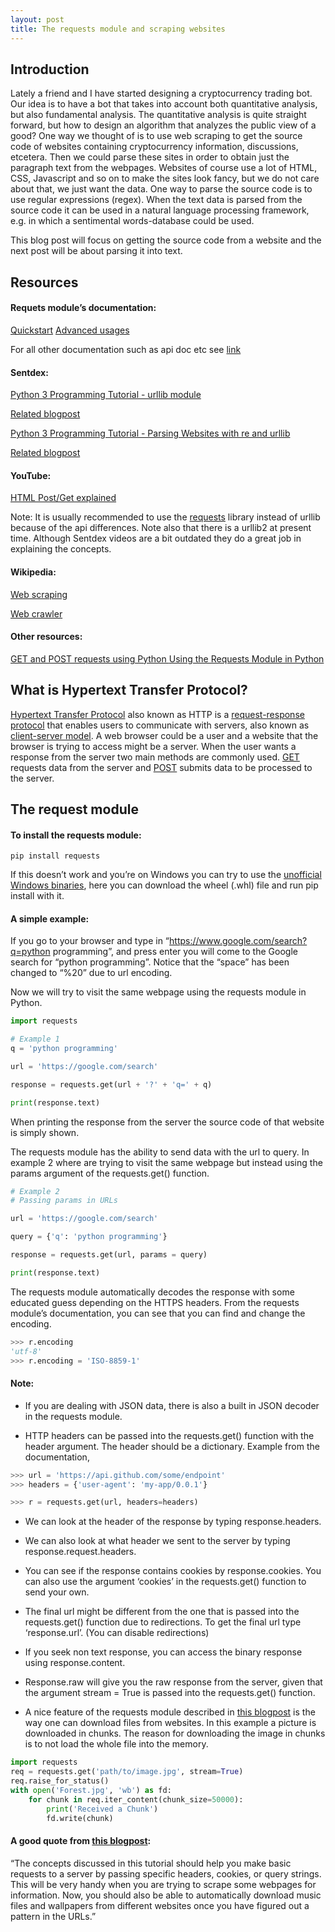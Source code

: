 ```yaml
---
layout: post
title: The requests module and scraping websites
---
```


## Introduction
Lately a friend and I have started designing a cryptocurrency trading bot. Our idea is to have a bot that takes into account both
quantitative analysis, but also fundamental analysis. The quantitative analysis is quite straight forward, but how to design an
algorithm that analyzes the public view of a good? One way we thought of is to use web scraping to get the source code of websites
containing cryptocurrency information, discussions, etcetera. Then we could parse these sites in order to obtain just the paragraph
text from the webpages. Websites of course use a lot of HTML, CSS, Javascript and so on to make the sites look fancy, but we do not
care about that, we just want the data. One way to parse the source code is to use regular expressions (regex). When the text data is
parsed from the source code it can be used in a natural language processing framework, e.g. in which a sentimental words-database could
be used.

This blog post will focus on getting the source code from a website and the next post will be about parsing it into text.

## Resources

#### Requets module’s documentation:
[Quickstart]( http://docs.python-requests.org/en/master/user/quickstart/)
[Advanced usages]( http://docs.python-requests.org/en/master/user/advanced/#advanced)

For all other documentation such as api doc etc see [link]( http://docs.python-requests.org/en/master/s)

#### Sentdex:
[Python 3 Programming Tutorial - urllib module](https://www.youtube.com/watch?v=5GzVNi0oTxQ&index=37&list=PLQVvvaa0QuDe8XSftW-RAxdo6OmaeL85M)

[Related blogpost]( https://pythonprogramming.net/urllib-tutorial-python-3/)

[Python 3 Programming Tutorial - Parsing Websites with re and urllib]( https://www.youtube.com/watch?v=GEshegZzt3M&index=39&list=PLQVvvaa0QuDe8XSftW-RAxdo6OmaeL85M)

[Related blogpost]( https://pythonprogramming.net/parse-website-using-regular-expressions-urllib/)

#### YouTube:
[HTML Post/Get explained](https://www.youtube.com/watch?v=576WwU7xlWU)

Note: It is usually recommended to use the [requests]( http://docs.python-requests.org/en/master/) library instead of urllib because of
the api differences. Note also that there is a urllib2 at present time. Although Sentdex videos are a bit outdated they do a great job
in explaining the concepts.

#### Wikipedia:
[Web scraping]( https://en.wikipedia.org/wiki/Web_scraping)

[Web crawler]( https://en.wikipedia.org/wiki/Web_crawler)

#### Other resources:
[GET and POST requests using Python ](https://www.geeksforgeeks.org/get-post-requests-using-python/)
[Using the Requests Module in Python](https://code.tutsplus.com/tutorials/using-the-requests-module-in-python--cms-28204)

## What is Hypertext Transfer Protocol?
[Hypertext Transfer Protocol]( https://en.wikipedia.org/wiki/Hypertext_Transfer_Protocol) also known as HTTP is a
[request-response protocol]( https://en.wikipedia.org/wiki/Request%E2%80%93response) that enables users to communicate with servers,
also known as [client-server model](https://en.wikipedia.org/wiki/Client%E2%80%93server_model). A web browser could be a user and a
website that the browser is trying to access might be a server. When the user wants a response from the server two main methods are
commonly used. [GET]( https://en.wikipedia.org/wiki/Hypertext_Transfer_Protocol#Request_methods) requests data from the server and
[POST]( https://en.wikipedia.org/wiki/POST_(HTTP)) submits data to be processed to the server.

## The request module

#### To install the requests module:
```
pip install requests
```
If this doesn’t work and you’re on Windows you can try to use the
[unofficial Windows binaries](https://www.lfd.uci.edu/~gohlke/pythonlibs/), here you can download the wheel (.whl) file and run
pip install with it.




#### A simple example:
If you go to your browser and type in “https://www.google.com/search?q=python programming”, and press enter you will come to the Google
search for “python programming”. Notice that the “space” has been changed to “%20” due to url encoding.

Now we will try to visit the same webpage using the requests module in Python.

```python
import requests

# Example 1
q = 'python programming'

url = 'https://google.com/search'

response = requests.get(url + '?' + 'q=' + q)

print(response.text)
```

When printing the response from the server the source code of that website is simply shown.

The requests module has the ability to send data with the url to query. In example 2 where are trying to visit the same webpage but
instead using the params argument of the requests.get() function.

```python
# Example 2
# Passing params in URLs

url = 'https://google.com/search'

query = {'q': 'python programming'}

response = requests.get(url, params = query)

print(response.text)
```

The requests module automatically decodes the response with some educated guess depending on the HTTPS headers. From the requests
module’s documentation, you can see that you can find and change the encoding.

```python
>>> r.encoding
'utf-8'
>>> r.encoding = 'ISO-8859-1'
```

#### Note:

* If you are dealing with JSON data, there is also a built in JSON decoder in the requests module.

* HTTP headers can be passed into the requests.get() function with the header argument. The header should be a dictionary. Example from
the documentation,

```python
>>> url = 'https://api.github.com/some/endpoint'
>>> headers = {'user-agent': 'my-app/0.0.1'}

>>> r = requests.get(url, headers=headers)
```

* We can look at the header of the response by typing response.headers.

* We can also look at what header we sent to the server by typing response.request.headers.

* You can see if the response contains cookies by response.cookies. You can also use the argument ‘cookies’ in the requests.get() function
to send your own.

* The final url might be different from the one that is passed into the requests.get() function due to redirections. To get the final url
type ‘response.url’. (You can disable redirections)

* If you seek non text response, you can access the binary response using response.content.

* Response.raw will give you the raw response from the server, given that the argument stream = True is passed into the requests.get()
function.

* A nice feature of the requests module described in
[this blogpost](https://code.tutsplus.com/tutorials/using-the-requests-module-in-python--cms-28204) is the way one can download files
from websites. In this example a picture is downloaded in chunks. The reason for downloading the image in chunks is to not load the
whole file into the memory.

```python
import requests
req = requests.get('path/to/image.jpg', stream=True)
req.raise_for_status()
with open('Forest.jpg', 'wb') as fd:
    for chunk in req.iter_content(chunk_size=50000):
        print('Received a Chunk')
        fd.write(chunk)
```

#### A good quote from [this blogpost](https://code.tutsplus.com/tutorials/using-the-requests-module-in-python--cms-28204):
“The concepts discussed in this tutorial should help you make basic requests to a server by passing specific headers, cookies, or
query strings. This will be very handy when you are trying to scrape some webpages for information. Now, you should also be able to
automatically download music files and wallpapers from different websites once you have figured out a pattern in the URLs.”


